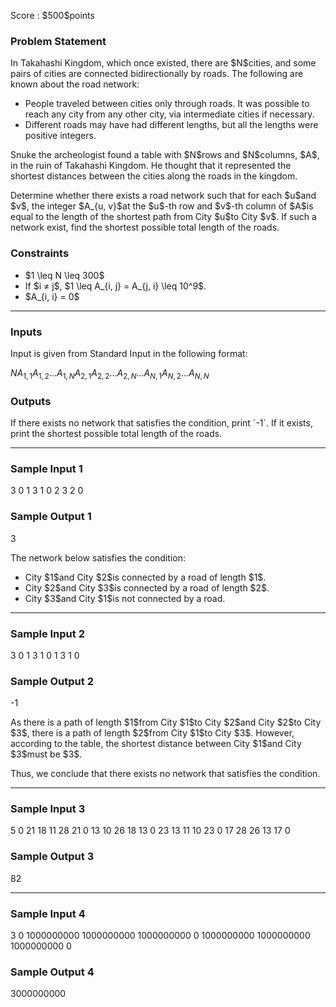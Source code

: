
<div>

<span>

<span>

<p>
Score : $500$points
</p>

<div>

<section>

### **Problem Statement**

<p>
In Takahashi Kingdom, which once existed, there are $N$cities, and some pairs of cities are connected bidirectionally by roads.
The following are known about the road network:
</p>

<ul>

<li>
People traveled between cities only through roads. It was possible to reach any city from any other city, via intermediate cities if necessary.
</li>

<li>
Different roads may have had different lengths, but all the lengths were positive integers.
</li>

</ul>

<p>
Snuke the archeologist found a table with $N$rows and $N$columns, $A$, in the ruin of Takahashi Kingdom.
He thought that it represented the shortest distances between the cities along the roads in the kingdom.
</p>

<p>
Determine whether there exists a road network such that for each $u$and $v$, the integer $A_{u, v}$at the $u$-th row and $v$-th column of $A$is equal to the length of the shortest path from City $u$to City $v$.
If such a network exist, find the shortest possible total length of the roads.
</p>

</section>

</div>

<div>

<section>

### **Constraints**

<ul>

<li>
$1 \leq N \leq 300$
</li>

<li>
If $i ≠ j$, $1 \leq A_{i, j} = A_{j, i} \leq 10^9$.
</li>

<li>
$A_{i, i} = 0$
</li>

</ul>

</section>

</div>

---

<div>

<div>

<section>

### **Inputs**

<p>
Input is given from Standard Input in the following format:
</p>

<div>

$N$$A_{1, 1}$$A_{1, 2}$$...$$A_{1, N}$$A_{2, 1}$$A_{2, 2}$$...$$A_{2, N}$$...$$A_{N, 1}$$A_{N, 2}$$...$$A_{N, N}$
</div>

</section>

</div>

<div>

<section>

### **Outputs**

<p>
If there exists no network that satisfies the condition, print `-1`.
If it exists, print the shortest possible total length of the roads.
</p>

</section>

</div>

</div>

---

<div>

<section>

### **Sample Input 1**

<div>

3
0 1 3
1 0 2
3 2 0

</div>

</section>

</div>

<div>

<section>

### **Sample Output 1**

<div>

3

</div>

<p>
The network below satisfies the condition:
</p>

<ul>

<li>
City $1$and City $2$is connected by a road of length $1$.
</li>

<li>
City $2$and City $3$is connected by a road of length $2$.
</li>

<li>
City $3$and City $1$is not connected by a road.
</li>

</ul>

</section>

</div>

---

<div>

<section>

### **Sample Input 2**

<div>

3
0 1 3
1 0 1
3 1 0

</div>

</section>

</div>

<div>

<section>

### **Sample Output 2**

<div>

-1

</div>

<p>
As there is a path of length $1$from City $1$to City $2$and City $2$to City $3$, there is a path of length $2$from City $1$to City $3$.
However, according to the table, the shortest distance between City $1$and City $3$must be $3$.
</p>

<p>
Thus, we conclude that there exists no network that satisfies the condition.
</p>

</section>

</div>

---

<div>

<section>

### **Sample Input 3**

<div>

5
0 21 18 11 28
21 0 13 10 26
18 13 0 23 13
11 10 23 0 17
28 26 13 17 0

</div>

</section>

</div>

<div>

<section>

### **Sample Output 3**

<div>

82

</div>

</section>

</div>

---

<div>

<section>

### **Sample Input 4**

<div>

3
0 1000000000 1000000000
1000000000 0 1000000000
1000000000 1000000000 0

</div>

</section>

</div>

<div>

<section>

### **Sample Output 4**

<div>

3000000000

</div>

</section>

</div>

</span>

</span>

</div>
